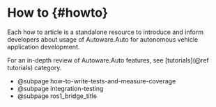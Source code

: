 How to {#howto}
=========

Each how to article is a standalone resource to introduce and inform developers about usage of
Autoware.Auto for autonomous vehicle application development.

For an in-depth review of Autoware.Auto features, see [tutorials](@ref tutorials) category.

- @subpage how-to-write-tests-and-measure-coverage
- @subpage integration-testing
- @subpage ros1_bridge_title
